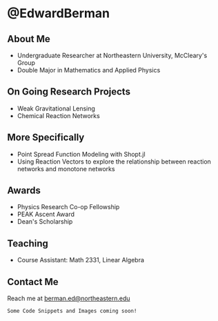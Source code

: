 # @EdwardBerman
## About Me
+ Undergraduate Researcher at Northeastern University, McCleary's Group
+ Double Major in Mathematics and Applied Physics

## On Going Research Projects
+ Weak Gravitational Lensing
+ Chemical Reaction Networks

## More Specifically
+  Point Spread Function Modeling with Shopt.jl
+   Using Reaction Vectors to explore the relationship between reaction networks and monotone networks

## Awards
+ Physics Research Co-op Fellowship
+ PEAK Ascent Award
+ Dean's Scholarship

## Teaching
+ Course Assistant: Math 2331, Linear Algebra

## Contact Me
Reach me at berman.ed@northeastern.edu

```
Some Code Snippets and Images coming soon!
```


